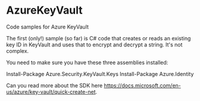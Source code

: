 # AzureKeyVault
Code samples for Azure KeyVault

The first (only!) sample (so far) is C# code that creates or reads an existing key ID in KeyVault and uses that to encrypt and decrypt a string. It's not complex.

You need to make sure you have these three assemblies installed:

Install-Package Azure.Security.KeyVault.Keys
Install-Package Azure.Identity

Can you read more about the SDK here https://docs.microsoft.com/en-us/azure/key-vault/quick-create-net. 

